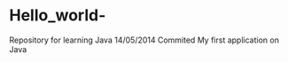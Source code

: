 Hello_world-
============

Repository for learning Java
14/05/2014 Commited My first application on Java
